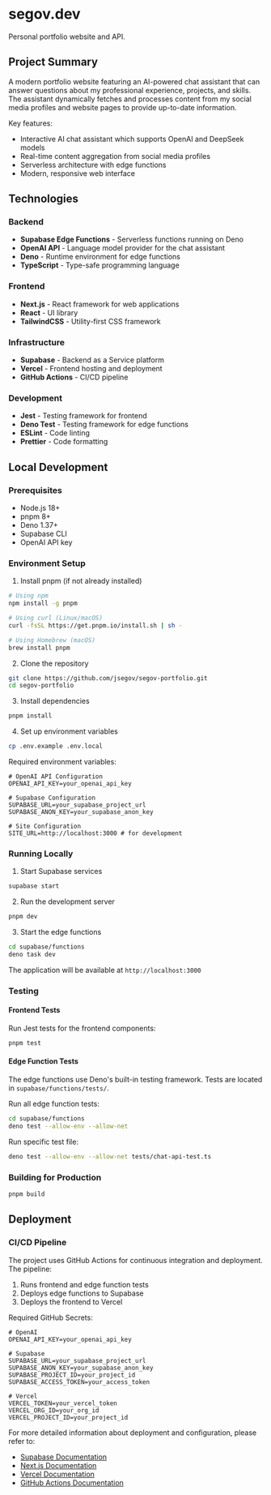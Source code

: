 # segov.dev

Personal portfolio website and API.

## Project Summary

A modern portfolio website featuring an AI-powered chat assistant that can answer questions about my professional experience, projects, and skills. The assistant dynamically fetches and processes content from my social media profiles and website pages to provide up-to-date information.

Key features:
- Interactive AI chat assistant which supports OpenAI and DeepSeek models
- Real-time content aggregation from social media profiles
- Serverless architecture with edge functions
- Modern, responsive web interface

## Technologies

### Backend
- **Supabase Edge Functions** - Serverless functions running on Deno
- **OpenAI API** - Language model provider for the chat assistant
- **Deno** - Runtime environment for edge functions
- **TypeScript** - Type-safe programming language

### Frontend
- **Next.js** - React framework for web applications
- **React** - UI library
- **TailwindCSS** - Utility-first CSS framework

### Infrastructure
- **Supabase** - Backend as a Service platform
- **Vercel** - Frontend hosting and deployment
- **GitHub Actions** - CI/CD pipeline

### Development
- **Jest** - Testing framework for frontend
- **Deno Test** - Testing framework for edge functions
- **ESLint** - Code linting
- **Prettier** - Code formatting

## Local Development

### Prerequisites
- Node.js 18+
- pnpm 8+
- Deno 1.37+
- Supabase CLI
- OpenAI API key

### Environment Setup
1. Install pnpm (if not already installed)
```bash
# Using npm
npm install -g pnpm

# Using curl (Linux/macOS)
curl -fsSL https://get.pnpm.io/install.sh | sh -

# Using Homebrew (macOS)
brew install pnpm
```

2. Clone the repository
```bash
git clone https://github.com/jsegov/segov-portfolio.git
cd segov-portfolio
```

3. Install dependencies
```bash
pnpm install
```

4. Set up environment variables
```bash
cp .env.example .env.local
```

Required environment variables:
```env
# OpenAI API Configuration
OPENAI_API_KEY=your_openai_api_key

# Supabase Configuration
SUPABASE_URL=your_supabase_project_url
SUPABASE_ANON_KEY=your_supabase_anon_key

# Site Configuration
SITE_URL=http://localhost:3000 # for development
```

### Running Locally
1. Start Supabase services
```bash
supabase start
```

2. Run the development server
```bash
pnpm dev
```

3. Start the edge functions
```bash
cd supabase/functions
deno task dev
```

The application will be available at `http://localhost:3000`

### Testing

#### Frontend Tests
Run Jest tests for the frontend components:
```bash
pnpm test
```

#### Edge Function Tests
The edge functions use Deno's built-in testing framework. Tests are located in `supabase/functions/tests/`.

Run all edge function tests:
```bash
cd supabase/functions
deno test --allow-env --allow-net
```

Run specific test file:
```bash
deno test --allow-env --allow-net tests/chat-api-test.ts
```

### Building for Production
```bash
pnpm build
```

## Deployment

### CI/CD Pipeline

The project uses GitHub Actions for continuous integration and deployment. The pipeline:
1. Runs frontend and edge function tests
2. Deploys edge functions to Supabase
3. Deploys the frontend to Vercel

Required GitHub Secrets:
```env
# OpenAI
OPENAI_API_KEY=your_openai_api_key

# Supabase
SUPABASE_URL=your_supabase_project_url
SUPABASE_ANON_KEY=your_supabase_anon_key
SUPABASE_PROJECT_ID=your_project_id
SUPABASE_ACCESS_TOKEN=your_access_token

# Vercel
VERCEL_TOKEN=your_vercel_token
VERCEL_ORG_ID=your_org_id
VERCEL_PROJECT_ID=your_project_id
```

For more detailed information about deployment and configuration, please refer to:
- [Supabase Documentation](https://supabase.com/docs)
- [Next.js Documentation](https://nextjs.org/docs)
- [Vercel Documentation](https://vercel.com/docs)
- [GitHub Actions Documentation](https://docs.github.com/en/actions)

